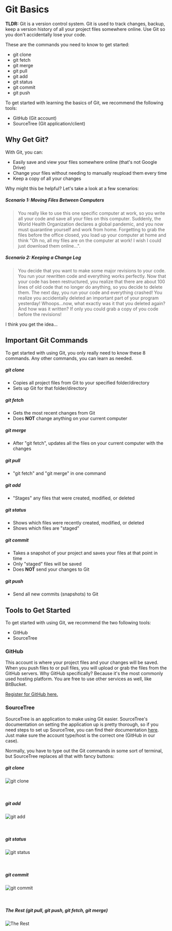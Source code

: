 # Git Basics

**TLDR:** Git is a version control system. Git is used to track changes, backup, keep a version history of all your project files somewhere online. Use Git so you don't accidentally lose your code.  

These are the commands you need to know to get started:
* git clone
* git fetch
* git merge
* git pull
* git add
* git status
* git commit
* git push

To get started with learning the basics of Git, we recommend the following tools:
* GitHub (Git account)
* SourceTree (Git application/client)



## Why Get Git?

With Git, you can:
* Easily save and view your files somewhere online (that's not Google Drive)
* Change your files without needing to manually reupload them every time
* Keep a copy of all your changes

Why might this be helpful? Let's take a look at a few scenarios:

##### Scenario 1: Moving Files Between Computers

>You really like to use this one specific computer at work, so you write all your code and save all your files on this computer. Suddenly, the World Health Organization declares a global pandemic, and you now must quarantine yourself and work from home. Forgetting to grab the files before the office closed, you load up your computer at home and think "Oh no, all my files are on the computer at work! I wish I could just download them online...".

##### Scenario 2: Keeping a Change Log

>You decide that you want to make some major revisions to your code. You run your rewritten code and everything works perfectly. Now that your code has been restructured, you realize that there are about 100 lines of old code that no longer do anything, so you decide to delete them. The next day, you run your code and everything crashed! You realize you accidentally deleted an important part of your program yesterday! Whoops...now, what exactly was it that you deleted again? And how was it written? If only you could grab a copy of you code before the revisions!

I think you get the idea...




## Important Git Commands

To get started with using Git, you only really need to know these 8 commands. Any other commands, you can learn as needed.  

##### git clone

* Copies all project files from Git to your specified folder/directory
* Sets up Git for that folder/directory

##### git fetch

* Gets the most recent changes from Git
* Does **NOT** change anything on your current computer

##### git merge

* After "git fetch", updates all the files on your current computer with the changes

##### git pull

* "git fetch" and "git merge" in one command

##### git add

* "Stages" any files that were created, modified, or deleted

##### git status

* Shows which files were recently created, modified, or deleted
* Shows which files are "staged"

##### git commit

* Takes a snapshot of your project and saves your files at that point in time
* Only "staged" files will be saved
* Does **NOT** send your changes to Git

##### git push

* Send all new commits (snapshots) to Git




## Tools to Get Started

To get started with using Git, we recommend the two following tools:
* GitHub
* SourceTree

### GitHub
This account is where your project files and your changes will be saved. When you push files to or pull files, you will upload or grab the files from the GitHub servers. Why GitHub specifically? Because it's the most commonly used hosting platform. You are free to use other services as well, like BitBucket.

[Register for GitHub here.](https://github.com/join?source=header-home "GitHub")

### SourceTree

SourceTree is an application to make using Git easier. SourceTree's documentation on setting the application up is pretty thorough, so if you need steps to set up SourceTree, you can find their documentation [here](https://confluence.atlassian.com/get-started-with-sourcetree/install-and-set-up-sourcetree-847359043.html "SourceTree Setup"). Just make sure the account type/host is the correct one (GitHub in our case).  

Normally, you have to type out the Git commands in some sort of terminal, but SourceTree replaces all that with fancy buttons:

##### git clone

![](https://i.gyazo.com/7ad7227ecd240db95bb1ba5210276409.png "git clone")
<br/>
<br/>
<br/>

##### git add

![](https://i.gyazo.com/979c6f6d7677b32e2a02008a0d89692a.png "git add")
<br/>
<br/>
<br/>

##### git status

![](https://i.gyazo.com/f7cfdd69bc4c93416f6aa582b6e3a54f.png "git status")
<br/>
<br/>
<br/>


##### git commit

![](https://i.gyazo.com/a1fc03f6ec1f7716f9a17e7b7ffe47d0.png "git commit")
<br/>
<br/>
<br/>

##### The Rest (git pull, git push, git fetch, git merge)

![](https://i.gyazo.com/d493eb100ca765ec13613af4b67487ff.png "The Rest")
